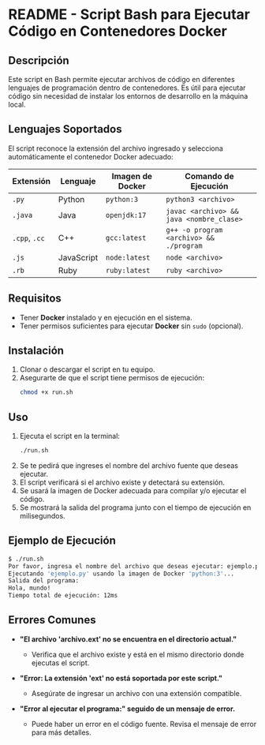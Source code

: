 # README - Script Bash para Ejecutar Código en Contenedores Docker  

## Descripción  
Este script en Bash permite ejecutar archivos de código en diferentes lenguajes de programación dentro de contenedores. Es útil para ejecutar código sin necesidad de instalar los entornos de desarrollo en la máquina local.  

## Lenguajes Soportados  
El script reconoce la extensión del archivo ingresado y selecciona automáticamente el contenedor Docker adecuado:  

| Extensión | Lenguaje | Imagen de Docker | Comando de Ejecución |
|-----------|---------|------------------|---------------------|
| `.py` | Python | `python:3` | `python3 <archivo>` |
| `.java` | Java | `openjdk:17` | `javac <archivo> && java <nombre_clase>` |
| `.cpp`, `.cc` | C++ | `gcc:latest` | `g++ -o program <archivo> && ./program` |
| `.js` | JavaScript | `node:latest` | `node <archivo>` |
| `.rb` | Ruby | `ruby:latest` | `ruby <archivo>` |

## Requisitos  
- Tener **Docker** instalado y en ejecución en el sistema.  
- Tener permisos suficientes para ejecutar **Docker** sin `sudo` (opcional).  

## Instalación  
1. Clonar o descargar el script en tu equipo.  
2. Asegurarte de que el script tiene permisos de ejecución:  
   ```bash
   chmod +x run.sh
   ```

## Uso  
1. Ejecuta el script en la terminal:  
   ```bash
   ./run.sh
   ```
2. Se te pedirá que ingreses el nombre del archivo fuente que deseas ejecutar.  
3. El script verificará si el archivo existe y detectará su extensión.  
4. Se usará la imagen de Docker adecuada para compilar y/o ejecutar el código.  
5. Se mostrará la salida del programa junto con el tiempo de ejecución en milisegundos.  

## Ejemplo de Ejecución  
```bash
$ ./run.sh
Por favor, ingresa el nombre del archivo que deseas ejecutar: ejemplo.py
Ejecutando 'ejemplo.py' usando la imagen de Docker 'python:3'...
Salida del programa:
Hola, mundo!
Tiempo total de ejecución: 12ms
```

## Errores Comunes  
- **"El archivo 'archivo.ext' no se encuentra en el directorio actual."**  
  - Verifica que el archivo existe y está en el mismo directorio donde ejecutas el script.  

- **"Error: La extensión 'ext' no está soportada por este script."**  
  - Asegúrate de ingresar un archivo con una extensión compatible.  

- **"Error al ejecutar el programa:" seguido de un mensaje de error.**  
  - Puede haber un error en el código fuente. Revisa el mensaje de error para más detalles.  
